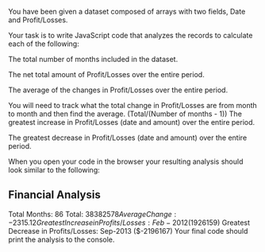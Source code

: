 You have been given a dataset composed of arrays with two fields, Date and Profit/Losses.

Your task is to write JavaScript code that analyzes the records to calculate each of the following:

The total number of months included in the dataset.

The net total amount of Profit/Losses over the entire period.

The average of the changes in Profit/Losses over the entire period.

You will need to track what the total change in Profit/Losses are from month to month and then find the average.
(Total/(Number of months - 1))
The greatest increase in Profit/Losses (date and amount) over the entire period.

The greatest decrease in Profit/Losses (date and amount) over the entire period.

When you open your code in the browser your resulting analysis should look similar to the following:

Financial Analysis 
----------------
Total Months: 86
Total: $38382578
Average Change: -2315.12
Greatest Increase in Profits/Losses: Feb-2012 ($1926159)
Greatest Decrease in Profits/Losses: Sep-2013 ($-2196167)
Your final code should print the analysis to the console.
